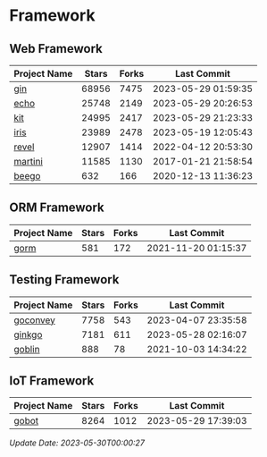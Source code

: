 # Framework

## Web Framework
| Project Name | Stars | Forks | Last Commit |
| ------------ | ----- | ----- | ----------- |
| [gin](https://github.com/gin-gonic/gin) | 68956 | 7475 | 2023-05-29 01:59:35 |
| [echo](https://github.com/labstack/echo) | 25748 | 2149 | 2023-05-29 20:26:53 |
| [kit](https://github.com/go-kit/kit) | 24995 | 2417 | 2023-05-29 21:23:33 |
| [iris](https://github.com/kataras/iris) | 23989 | 2478 | 2023-05-19 12:05:43 |
| [revel](https://github.com/revel/revel) | 12907 | 1414 | 2022-04-12 20:53:30 |
| [martini](https://github.com/go-martini/martini) | 11585 | 1130 | 2017-01-21 21:58:54 |
| [beego](https://github.com/astaxie/beego) | 632 | 166 | 2020-12-13 11:36:23 |

## ORM Framework
| Project Name | Stars | Forks | Last Commit |
| ------------ | ----- | ----- | ----------- |
| [gorm](https://github.com/jinzhu/gorm) | 581 | 172 | 2021-11-20 01:15:37 |

## Testing Framework
| Project Name | Stars | Forks | Last Commit |
| ------------ | ----- | ----- | ----------- |
| [goconvey](https://github.com/smartystreets/goconvey) | 7758 | 543 | 2023-04-07 23:35:58 |
| [ginkgo](https://github.com/onsi/ginkgo) | 7181 | 611 | 2023-05-28 02:16:07 |
| [goblin](https://github.com/franela/goblin) | 888 | 78 | 2021-10-03 14:34:22 |

## IoT Framework
| Project Name | Stars | Forks | Last Commit |
| ------------ | ----- | ----- | ----------- |
| [gobot](https://github.com/hybridgroup/gobot) | 8264 | 1012 | 2023-05-29 17:39:03 |

*Update Date: 2023-05-30T00:00:27*